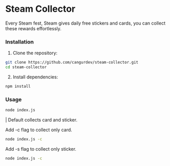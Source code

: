 # Steam Collector

Every Steam fest, Steam gives daily free stickers and cards, you can collect these rewards effortlessly.

### Installation

1. Clone the repository:

```bash
git clone https://github.com/cangurdev/steam-collector.git
cd steam-collector
```

2. Install dependencies:

```bash
npm install
```

### Usage


```bash
node index.js
```

| Default collects card and sticker.

Add -c flag to collect only card.
```bash
node index.js -c
```

Add -s flag to collect only sticker.
```bash
node index.js -c
```